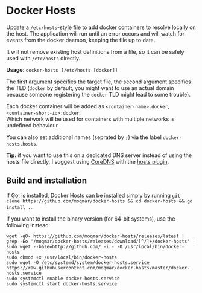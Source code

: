 # Docker Hosts
Update a `/etc/hosts`-style file to add docker containers to resolve locally on the host. The application will run until an error occurs and will watch for events from the docker daemon, keeping the file up to date.

It will not remove existing host definitions from a file, so it can be safely used with `/etc/hosts` directly.

**Usage:** `docker-hosts [/etc/hosts [docker]]`

The first argument specifies the target file, the second argument specifies the TLD (`docker` by default, you might want to use an actual domain because someone registering the `docker` TLD might lead to some trouble).

Each docker container will be added as `<container-name>.docker`, `<container-short-id>.docker`.  
Which network will be used for containers with multiple networks is undefined behaviour.

You can also set additional names (seprated by `;`) via the label `docker-hosts.hosts`.

**Tip:** if you want to use this on a dedicated DNS server instead of using the hosts file directly, I suggest using [CoreDNS](https://coredns.io/) with the [hosts plugin](https://coredns.io/plugins/hosts/).

## Build and installation

If [Go](https://golang.org/), is installed, Docker Hosts can be installed simply by running `git clone https://github.com/moqmar/docker-hosts && cd docker-hosts && go install .`.

If you want to install the binary version (for 64-bit systems), use the following instead:
```
wget -qO- https://github.com/moqmar/docker-hosts/releases/latest | grep -Eo '/moqmar/docker-hosts/releases/download/[^/]+/docker-hosts' | sudo wget --base=http://github.com/ -i - -O /usr/local/bin/docker-hosts
sudo chmod +x /usr/local/bin/docker-hosts
sudo wget -O /etc/systemd/system/docker-hosts.service https://raw.githubusercontent.com/moqmar/docker-hosts/master/docker-hosts.service
sudo systemctl enable docker-hosts.service
sudo systemctl start docker-hosts.service
```
